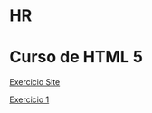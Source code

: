 # HR
 <h1>Curso de HTML 5</h1>

<a href= "https://nunes27.github.io/HR/Aula%2021/desafio10.html/android.html" target= blank>Exercicio Site </a>
<p>
<a href="https://nunes27.github.io/HR/aula1/Untitled-1.html" target= blank>Exercicio 1 </a>
</p>
